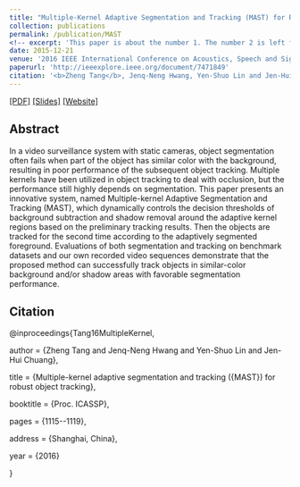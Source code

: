 ```yaml
---
title: "Multiple-Kernel Adaptive Segmentation and Tracking (MAST) for Robust Object Tracking"
collection: publications
permalink: /publication/MAST
<!-- excerpt: 'This paper is about the number 1. The number 2 is left for future work.' -->
date: 2015-12-21
venue: '2016 IEEE International Conference on Acoustics, Speech and Signal Processing'
paperurl: 'http://ieeexplore.ieee.org/document/7471849'
citation: '<b>Zheng Tang</b>, Jenq-Neng Hwang, Yen-Shuo Lin and Jen-Hui Chuang.&quot;"Multiple-Kernel Adaptive Segmentation and Tracking (MAST) for Robust Object Tracking".&quot;<i>Proceedings of 2016 IEEE International Conference on Acoustics, Speech and Signal Processing (ICASSP 2016)</i>.&quot;pp. 3064-3068.&quot;2016.'
---
```

[[PDF]](http://ieeexplore.ieee.org/document/7471849)
[[Slides]](http://zhengthomastang.github.io/files/MAST_slides.pdf)
[[Website]](http://allison.ee.washington.edu/thomas/mast/)


## Abstract
In a video surveillance system with static cameras, object segmentation often fails when part of the object has similar color with the background, resulting in poor performance of the subsequent object tracking. Multiple kernels have been utilized in object tracking to deal with occlusion, but the performance still highly depends on segmentation. This paper presents an innovative system, named Multiple-kernel Adaptive Segmentation and Tracking (MAST), which dynamically controls the decision thresholds of background subtraction and shadow removal around the adaptive kernel regions based on the preliminary tracking results. Then the objects are tracked for the second time according to the adaptively segmented foreground. Evaluations of both segmentation and tracking on benchmark datasets and our own recorded video sequences demonstrate that the proposed method can successfully track objects in similar-color background and/or shadow areas with favorable segmentation performance.


## Citation
@inproceedings{Tang16MultipleKernel,

author = {Zheng Tang and Jenq-Neng Hwang and Yen-Shuo Lin and Jen-Hui Chuang},

title = {Multiple-kernel adaptive segmentation and tracking ({MAST}) for robust object tracking},

booktitle = {Proc. ICASSP},

pages = {1115--1119}, 

address = {Shanghai, China},

year = {2016}

}